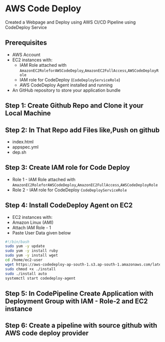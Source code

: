 # AWS Code Deploy
Created a Webpage and Deploy using AWS CI/CD Pipeline using CodeDeploy Service

## Prerequisites

- AWS Account
- EC2 instances with:
  - IAM Role attached with `AmazonEC2RoleforAWSCodeDeploy`,`AmazonEC2FullAccess`,`AWSCodeDeployRole`
  - IAM role for CodeDeploy (`CodeDeployServiceRole`)
  - AWS CodeDeploy Agent installed and running
- An GitHub repository to store your application bundle

## Step 1: Create Github Repo and Clone it your Local Machine
## Step 2: In That Repo add Files like,Push on github 
- index.html
- appspec.yml
- dep.sh

## Step 3: Create IAM role for Code Deploy
  - Role 1 - IAM Role attached with `AmazonEC2RoleforAWSCodeDeploy`,`AmazonEC2FullAccess`,`AWSCodeDeployRole`
  - Role 2 - IAM role for CodeDeploy `CodeDeployServiceRole`


## Step 4: Install CodeDeploy Agent on EC2 
- EC2 instances with:
 - Amazon Linux (AMI)
 - Attach IAM Role - 1
 - Paste User Data given below

```bash
#!/bin/bash
sudo yum -y update
sudo yum -y install ruby
sudo yum -y install wget
cd /home/ec2-user
wget https://aws-codedeploy-ap-south-1.s3.ap-south-1.amazonaws.com/latest/install
sudo chmod +x ./install
sudo ./install auto
systemctl start codedeploy-agent

```
## Step 5: In CodePipeline Create Application with Deployment Group with IAM - Role-2 and EC2 instance
## Step 6: Create a pipeline with source github with AWS code deploy provider
